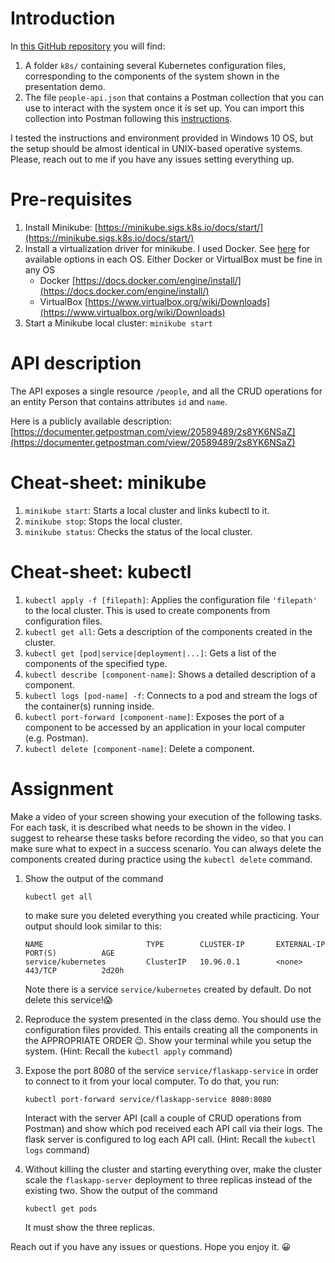 # Introduction

In [this GitHub repository](https://github.com/arod40/swe-k8s.git) you will find:

1. A folder `k8s/` containing several Kubernetes configuration files, corresponding to the components of the system shown in the presentation demo.
2. The file `people-api.json` that contains a Postman collection that you can use to interact with the system once it is set up. You can import this collection into Postman following this [instructions](https://learning.postman.com/docs/getting-started/importing-and-exporting-data/#importing-postman-data). 
<!-- 3. A 'README.md' file containing a description of the server API that you need to consume; instructions to set up the prerequisites for the assignment; and a non-comprehensive list of minikube and kubectl commands that you may need in the assignment. You can use --help option in either tool if you need further explanation for those or other commands. Also, you can revisit the resources provided in the presentation slides. -->


I tested the instructions and environment provided in Windows 10 OS, but the setup should be almost identical in UNIX-based operative systems. Please, reach out to me if you have any issues setting everything up.

# Pre-requisites

1. Install Minikube: [https://minikube.sigs.k8s.io/docs/start/](https://minikube.sigs.k8s.io/docs/start/)
2. Install a virtualization driver for minikube. I used Docker. See [here](https://minikube.sigs.k8s.io/docs/drivers/) for available options in each OS. Either Docker or VirtualBox must be fine in any OS
   - Docker [https://docs.docker.com/engine/install/](https://docs.docker.com/engine/install/)
   - VirtualBox [https://www.virtualbox.org/wiki/Downloads](https://www.virtualbox.org/wiki/Downloads)  
3. Start a Minikube local cluster: `minikube start`


# API description

The API exposes a single resource `/people`, and all the CRUD operations for an entity Person that contains attributes `id` and `name`.

Here is a publicly available description: [https://documenter.getpostman.com/view/20589489/2s8YK6NSaZ](https://documenter.getpostman.com/view/20589489/2s8YK6NSaZ)

# Cheat-sheet: minikube

1. `minikube start`: Starts a local cluster and links kubectl to it.
2. `minikube stop`: Stops the local cluster.
3. `minikube status`: Checks the status of the local cluster.

# Cheat-sheet: kubectl

1. `kubectl apply -f [filepath]`: Applies the configuration file `'filepath'`  to the local cluster. This is used to create components from configuration files.
2. `kubectl get all`: Gets a description of the components created in the cluster.
3. `kubectl get [pod|service|deployment|...]`: Gets a list of the components of the specified type.
4. `kubectl describe [component-name]`: Shows a detailed description of a component.
5. `kubectl logs [pod-name] -f`: Connects to a pod and stream the logs of the container(s) running inside.
6. `kubectl port-forward [component-name]`: Exposes the port of a component to be accessed by an application in your local computer (e.g. Postman).
7. `kubectl delete [component-name]`: Delete a component.

# Assignment

Make a video of your screen showing your execution of the following tasks. For each task, it is described what needs to be shown in the video. I suggest to rehearse these tasks before recording the video, so that you can make sure what to expect in a success scenario. You can always delete the components created during practice using the `kubectl delete` command.

1. Show the output of the command  
   ```console
   kubectl get all
   ```
   to make sure you deleted everything you created while practicing. Your output should look similar to this:  
   ```console
   NAME                       TYPE        CLUSTER-IP       EXTERNAL-IP   PORT(S)          AGE
   service/kubernetes         ClusterIP   10.96.0.1        <none>        443/TCP          2d20h
   ```  
   Note there is a service `service/kubernetes` created by default. Do not delete this service!😱

1. Reproduce the system presented in the class demo. You should use the configuration files provided. This entails creating all the components in the APPROPRIATE ORDER 😉. Show your terminal while you setup the system. (Hint: Recall the `kubectl apply` command)

2. Expose the port 8080 of the service `service/flaskapp-service` in order to connect to it from your local computer. To do that, you run:  
   ```console
   kubectl port-forward service/flaskapp-service 8080:8080
   ```  
   Interact with the server API (call a couple of CRUD operations from Postman) and show which pod received each API call via their logs. The flask server is configured to log each API call. (Hint: Recall the `kubectl logs` command)

3. Without killing the cluster and starting everything over, make the cluster scale the `flaskapp-server` deployment to three replicas instead of the existing two. Show the output of the command  
   ```console
   kubectl get pods
   ``` 
   It must show the three replicas.

Reach out if you have any issues or questions. Hope you enjoy it. 😀